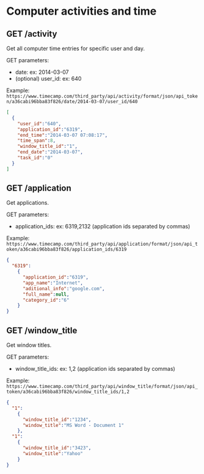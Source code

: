 Computer activities and time
======

GET /activity
----------

Get all computer time entries for specific user and day.

GET parameters:
* date: ex: 2014-03-07
* (optional) user_id: ex: 640

Example:
`https://www.timecamp.com/third_party/api/activity/format/json/api_token/a36cabi96bba83f826/date/2014-03-07/user_id/640`

```json
[
  {
    "user_id":"640",
    "application_id":"6319",
    "end_time":"2014-03-07 07:08:17",
    "time_span":8,
    "window_title_id":"1",
    "end_date":"2014-03-07",
    "task_id":"0"
  }
]
```

GET /application
----------

Get applications.

GET parameters:
* application_ids: ex: 6319,2132 (application ids separated by commas)

Example:
`https://www.timecamp.com/third_party/api/application/format/json/api_token/a36cabi96bba83f826/application_ids/6319`

```json
{
  "6319":
    {
      "application_id":"6319",
      "app_name":"Internet",
      "aditional_info":"google.com",
      "full_name":null,
      "category_id":"6"
    }
}
```

GET /window_title
----------

Get window titles.

GET parameters:
* window_title_ids: ex: 1,2 (application ids separated by commas)

Example:
`https://www.timecamp.com/third_party/api/window_title/format/json/api_token/a36cabi96bba83f826/window_title_ids/1,2`

```json
{
  "1":
    {
      "window_title_id":"1234",
      "window_title":"MS Word - Document 1"
    },
  "1":
    {
      "window_title_id":"3423",
      "window_title":"Yahoo"
    }
}
```
